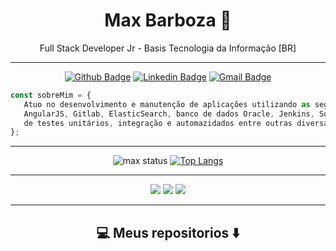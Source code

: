 <div align="center">

# Max Barboza 🦅
Full Stack Developer Jr - Basis Tecnologia da Informação [BR]

</div>

---
<div align="center">

[![Github Badge](https://img.shields.io/badge/-Github-000?style=flat-square&logo=Github&logoColor=white&link=link_do_seu_perfil_no_github)](https://github.com/maxbarboz/maxbarboz)
[![Linkedin Badge](https://img.shields.io/badge/-LinkedIn-blue?style=flat-square&logo=Linkedin&logoColor=white&link=https://www.linkedin.com/in/maxsuel-barboza-659335189/)](https://www.linkedin.com/in/maxsuel-barboza-659335189/)
[![Gmail Badge](https://img.shields.io/badge/-Gmail-c14438?style=flat-square&logo=Gmail&logoColor=white&link=mailto:maxsuelstorch@gmail.com)](mailto:maxsuelstorch@gmail.com)

</div>

```javascript
const sobreMim = {
   Atuo no desenvolvimento e manutenção de aplicações utilizando as seguintes tecnologias: Java com Spring Boot, 
   AngularJS, Gitlab, ElasticSearch, banco de dados Oracle, Jenkins, Sonar entre outras. Também atuo na realização 
   de testes unitários, integração e automazidados entre outras diversas funções.
};

```
---
<div align="center">


![max status](https://github-readme-stats.vercel.app/api?username=maxbarboz&&theme=dark&show_show_icons=true) 
[![Top Langs](https://github-readme-stats.vercel.app/api/top-langs/?username=maxbarboz&langs_count=5&hide=html&theme=dark&layout=compact)](https://github.com/maxbarboz/github-readme-stats)

</div>


---

<div align="center"> 
<img src="https://img.shields.io/badge/javascript%20-%23323330.svg?&style=for-the-badge&logo=javascript&logoColor=%23F7DF1E"/> 
<img src="https://img.shields.io/badge/html5%20-%23E34F26.svg?&style=for-the-badge&logo=html5&logoColor=white"/> 
<img src="https://img.shields.io/badge/css3%20-%231572B6.svg?&style=for-the-badge&logo=css3&logoColor=white"/> 
   
---

## <div align="center"> 💻 Meus repositorios ⬇️ </div>
